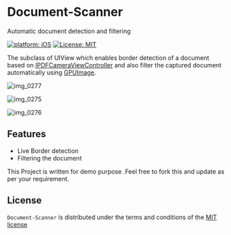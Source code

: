 # Document-Scanner
Automatic document detection and filtering

[![platform: iOS](https://img.shields.io/badge/platform-iOS-blue.svg?style=flat)](https://developer.apple.com/ios/)
[![License: MIT](https://img.shields.io/badge/License-MIT-yellow.svg)](https://opensource.org/licenses/MIT)

The subclass of UIView which enables border detection of a document based on [IPDFCameraViewController](https://github.com/mmackh/IPDFCameraViewController) and also filter the captured document automatically using [GPUImage](https://github.com/BradLarson/GPUImage). 

![img_0277](https://user-images.githubusercontent.com/13675906/33823777-5065f7ee-de82-11e7-9a86-5908450b194b.png)

![img_0275](https://user-images.githubusercontent.com/13675906/33823798-5a4f363a-de82-11e7-9512-552edf9afc44.png)

![img_0276](https://user-images.githubusercontent.com/13675906/33823811-60d5ad18-de82-11e7-976c-794e2ea2d723.png)

## Features
- Live Border detection
- Filtering the document

This Project is written for demo purpose .Feel free to fork this and update as per your requirement.

## License
`Document-Scanner` is distributed under the terms and conditions of the [MIT license](https://github.com/saketh93/Document-Scanner/blob/master/LICENSE)
